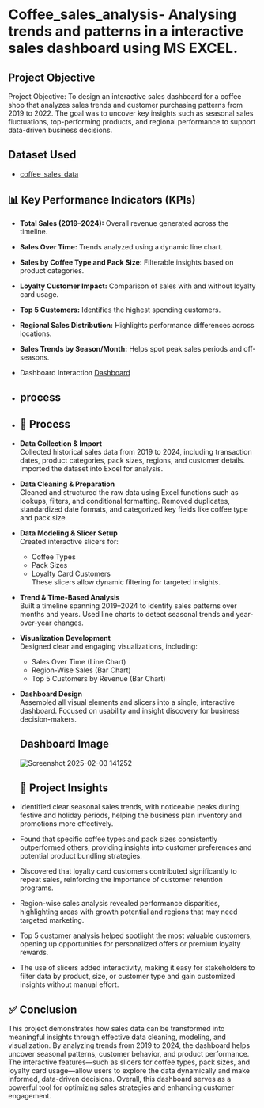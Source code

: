# Coffee_sales_analysis- Analysing trends and patterns in a interactive sales dashboard using MS EXCEL.
## Project Objective 
Project Objective:
To design an interactive sales dashboard for a coffee shop that analyzes sales trends and customer purchasing patterns from 2019 to 2022. The goal was to uncover key insights such as seasonal sales fluctuations, top-performing products, and regional performance to support data-driven business decisions.
## Dataset Used 
- <a href="https://github.com/RAHUL255148/coffee_sales_data/blob/main/coffeeOrdersData%20PROJECT%201.xlsx">coffee_sales_data<a/>

## 📊 Key Performance Indicators (KPIs)

- **Total Sales (2019–2024):** Overall revenue generated across the timeline.
- **Sales Over Time:** Trends analyzed using a dynamic line chart.
- **Sales by Coffee Type and Pack Size:** Filterable insights based on product categories.
- **Loyalty Customer Impact:** Comparison of sales with and without loyalty card usage.
- **Top 5 Customers:** Identifies the highest spending customers.
- **Regional Sales Distribution:** Highlights performance differences across locations.
- **Sales Trends by Season/Month:** Helps spot peak sales periods and off-seasons.

- Dashboard Interaction <a href ="https://1drv.ms/x/c/a690e94b3e900053/EbVVXu3Ub4JKjSlWFHaTJnMBlKHfgsc6zdZOwKr425WhAQ?e=25zHeV">Dashboard<a/>

- ## process
- ## 🔄 Process

- **Data Collection & Import**  
  Collected historical sales data from 2019 to 2024, including transaction dates, product categories, pack sizes, regions, and customer details. Imported the dataset into Excel for analysis.

- **Data Cleaning & Preparation**  
  Cleaned and structured the raw data using Excel functions such as lookups, filters, and conditional formatting. Removed duplicates, standardized date formats, and categorized key fields like coffee type and pack size.

- **Data Modeling & Slicer Setup**  
  Created interactive slicers for:
  - Coffee Types  
  - Pack Sizes  
  - Loyalty Card Customers  
  These slicers allow dynamic filtering for targeted insights.

- **Trend & Time-Based Analysis**  
  Built a timeline spanning 2019–2024 to identify sales patterns over months and years. Used line charts to detect seasonal trends and year-over-year changes.

- **Visualization Development**  
  Designed clear and engaging visualizations, including:
  - Sales Over Time (Line Chart)  
  - Region-Wise Sales (Bar Chart)  
  - Top 5 Customers by Revenue (Bar Chart)

- **Dashboard Design**  
  Assembled all visual elements and slicers into a single, interactive dashboard. Focused on usability and insight discovery for business decision-makers.

  ## Dashboard Image
   ![Screenshot 2025-02-03 141252](https://github.com/user-attachments/assets/ff4488dd-ed98-4db3-943f-da1b0f95b742)

  ## 📌 Project Insights

- Identified clear seasonal sales trends, with noticeable peaks during festive and holiday periods, helping the business plan inventory and promotions more effectively.
- Found that specific coffee types and pack sizes consistently outperformed others, providing insights into customer preferences and potential product bundling strategies.
- Discovered that loyalty card customers contributed significantly to repeat sales, reinforcing the importance of customer retention programs.
- Region-wise sales analysis revealed performance disparities, highlighting areas with growth potential and regions that may need targeted marketing.
- Top 5 customer analysis helped spotlight the most valuable customers, opening up opportunities for personalized offers or premium loyalty rewards.
- The use of slicers added interactivity, making it easy for stakeholders to filter data by product, size, or customer type and gain customized insights without manual effort.

## ✅ Conclusion

This project demonstrates how sales data can be transformed into meaningful insights through effective data cleaning, modeling, and visualization. By analyzing trends from 2019 to 2024, the dashboard helps uncover seasonal patterns, customer behavior, and product performance. The interactive features—such as slicers for coffee types, pack sizes, and loyalty card usage—allow users to explore the data dynamically and make informed, data-driven decisions. Overall, this dashboard serves as a powerful tool for optimizing sales strategies and enhancing customer engagement.


